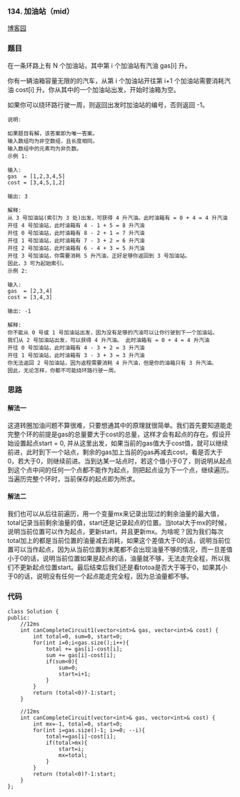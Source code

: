 ### 134. 加油站（mid）

[博客园](http://www.cnblogs.com/grandyang/p/4447233.html)

### 题目 
在一条环路上有 N 个加油站，其中第 i 个加油站有汽油 gas[i] 升。

你有一辆油箱容量无限的的汽车，从第 i 个加油站开往第 i+1 个加油站需要消耗汽油 cost[i] 升。你从其中的一个加油站出发，开始时油箱为空。

如果你可以绕环路行驶一周，则返回出发时加油站的编号，否则返回 -1。

	说明: 

	如果题目有解，该答案即为唯一答案。
	输入数组均为非空数组，且长度相同。
	输入数组中的元素均为非负数。
	示例 1:
	
	输入: 
	gas  = [1,2,3,4,5]
	cost = [3,4,5,1,2]
	
	输出: 3
	
	解释:
	从 3 号加油站(索引为 3 处)出发，可获得 4 升汽油。此时油箱有 = 0 + 4 = 4 升汽油
	开往 4 号加油站，此时油箱有 4 - 1 + 5 = 8 升汽油
	开往 0 号加油站，此时油箱有 8 - 2 + 1 = 7 升汽油
	开往 1 号加油站，此时油箱有 7 - 3 + 2 = 6 升汽油
	开往 2 号加油站，此时油箱有 6 - 4 + 3 = 5 升汽油
	开往 3 号加油站，你需要消耗 5 升汽油，正好足够你返回到 3 号加油站。
	因此，3 可为起始索引。
	示例 2:
	
	输入: 
	gas  = [2,3,4]
	cost = [3,4,3]
	
	输出: -1
	
	解释:
	你不能从 0 号或 1 号加油站出发，因为没有足够的汽油可以让你行驶到下一个加油站。
	我们从 2 号加油站出发，可以获得 4 升汽油。 此时油箱有 = 0 + 4 = 4 升汽油
	开往 0 号加油站，此时油箱有 4 - 3 + 2 = 3 升汽油
	开往 1 号加油站，此时油箱有 3 - 3 + 3 = 3 升汽油
	你无法返回 2 号加油站，因为返程需要消耗 4 升汽油，但是你的油箱只有 3 升汽油。
	因此，无论怎样，你都不可能绕环路行驶一周。

### 思路

#### 解法一

这道转圈加油问题不算很难，只要想通其中的原理就很简单。我们首先要知道能走完整个环的前提是gas的总量要大于cost的总量，这样才会有起点的存在。假设开始设置起点start = 0, 并从这里出发，如果当前的gas值大于cost值，就可以继续前进，此时到下一个站点，剩余的gas加上当前的gas再减去cost，看是否大于0，若大于0，则继续前进。当到达某一站点时，若这个值小于0了，则说明从起点到这个点中间的任何一个点都不能作为起点，则把起点设为下一个点，继续遍历。当遍历完整个环时，当前保存的起点即为所求。

#### 解法二

我们也可以从后往前遍历，用一个变量mx来记录出现过的剩余油量的最大值，total记录当前剩余油量的值，start还是记录起点的位置。当total大于mx的时候，说明当前位置可以作为起点，更新start，并且更新mx。为啥呢？因为我们每次total加上的都是当前位置的油量减去消耗，如果这个差值大于0的话，说明当前位置可以当作起点，因为从当前位置到末尾都不会出现油量不够的情况，而一旦差值小于0的话，说明当前位置如果是起点的话，油量就不够，无法走完全程，所以我们不更新起点位置start。最后结束后我们还是看totoa是否大于等于0，如果其小于0的话，说明没有任何一个起点能走完全程，因为总油量都不够。

### 代码

```
class Solution {
public:
    //12ms
    int canCompleteCircuit1(vector<int>& gas, vector<int>& cost) {
        int total=0, sum=0, start=0;
        for(int i=0;i<gas.size();i++){
            total += gas[i]-cost[i];
            sum += gas[i]-cost[i];
            if(sum<0){
                sum=0;
                start=i+1;
            }
        }
        return (total<0)?-1:start;
    }
    
    //12ms
    int canCompleteCircuit(vector<int>& gas, vector<int>& cost) {
        int mx=-1, total=0, start=0;
        for(int i=gas.size()-1; i>=0; --i){
            total+=gas[i]-cost[i];
            if(total>mx){
                start=i;
                mx=total;
            }
        }
        return (total<0)?-1:start;
    }
};
```
